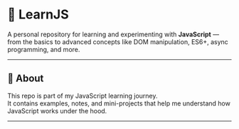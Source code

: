 # 🧠 LearnJS

A personal repository for learning and experimenting with **JavaScript** — from the basics to advanced concepts like DOM manipulation, ES6+, async programming, and more.

---

## 🚀 About
This repo is part of my JavaScript learning journey.  
It contains examples, notes, and mini-projects that help me understand how JavaScript works under the hood.

---
